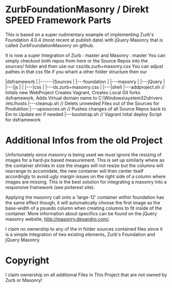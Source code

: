 ZurbFoundationMasonry / Direkt SPEED Framework Parts
=====================

This is based on a super rudimentary example of implementing Zurb's Foundation 4.0.4 (most recent at publish date) with jQuery Masonry that is called ZurbFoundationMasonry on github.

It is now a super Integration of Zurb : master and Masonry : master
You can simply checkout both repos from here or the Source Repos into the sources/ folder and then use our css/ds.zurb+masonry.css
You can adjust pathes in that css file if you whant a other folder structure then our

|dsframework
|
|------|Sources
|	   |---foundation
|	   |---masonry
|	   |---jQuery
|
|---|js
|
|
|---|css
|	|---ds.zurb+masonry.css
|
|---|shell
	|---addproject.sh // Initals new WebProject Creates Vagrant, Creates Local Git forks dsframework, Adds Virtual domain name to C:\Windows\system32\drivers /etc/hosts
	|---cleanup.sh // Delets unneeded Files out of the Sources for Produktion
	|---upsources.sh // Pushes changes of all Source Repos back to Em to Update em if needed
	|---bootstrap.sh // Vagrant inital deploy Script for dsframework


Additional Infos from the old Project
====================

Unfortunately since masonry is being used we must ignore the resizing of images for a hard-px based measurement. This is set up similarly where as the container shrinks in size the images will not resize but the columns will rearrange to accomidate, the new container will then center itself accordingly to avoid ugly margin issues on the right side of a column where images are missing. This is the best solution for integrating a masonry into a responsive framework (see pinterest site).

Applying the masonry call onto a 'large-12' container within foundation has the same effect though, it will automatically choose the first image as the base-width of a psuedo column when creating columns to fit inside of the container. More information about specifics can be found on the jQuery masonry website, http://masonry.desandro.com/.

I claim no ownership to any of the in folder sources contained files since it is a simple integration of two existing elements, Zurb's Foundation and jQuery Masonry.




Copyright
=====================

I claim ownership on all additional Files in This Project that are not owned by Zurb or Masonry!